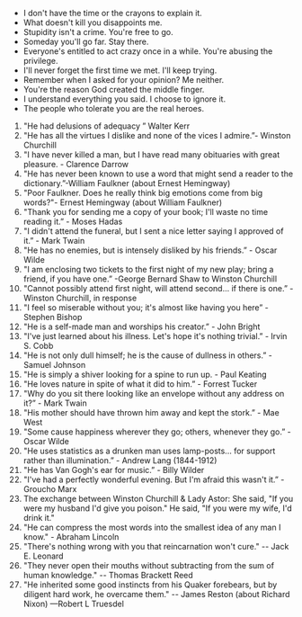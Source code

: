 
- I don't have the time or the crayons to explain it.
- What doesn't kill you disappoints me.
- Stupidity isn't a crime. You're free to go.
- Someday you'll go far. Stay there.
- Everyone's entitled to act crazy once in a while. You're abusing the privilege. 
- I'll never forget the first time we met. I'll keep trying.
- Remember when I asked for your opinion? Me neither.
- You're the reason God created the middle finger. 
- I understand everything you said. I choose to ignore it.
- The people who tolerate you are the real heroes. 


1. "He had delusions of adequacy ” Walter Kerr
2. "He has all the virtues I dislike and none of the vices I admire.”- Winston Churchill
3. "I have never killed a man, but I have read many obituaries with great pleasure. - Clarence Darrow
4. "He has never been known to use a word that might send a reader to the dictionary.”-William Faulkner (about Ernest Hemingway)
5. "Poor Faulkner. Does he really think big emotions come from big words?"- Ernest Hemingway (about William Faulkner)
6. "Thank you for sending me a copy of your book; I'll waste no time reading it.” - Moses Hadas
7. "I didn't attend the funeral, but I sent a nice letter saying I approved of it.” - Mark Twain
8. "He has no enemies, but is intensely disliked by his friends.” - Oscar Wilde
9. "I am enclosing two tickets to the first night of my new play; bring a friend, if you have one.” -George Bernard Shaw to Winston Churchill
10. "Cannot possibly attend first night, will attend second... if there is one.” - Winston Churchill, in response
11. "I feel so miserable without you; it's almost like having you here” - Stephen Bishop
12. "He is a self-made man and worships his creator.” - John Bright
13. "I've just learned about his illness. Let's hope it's nothing trivial.” - Irvin S. Cobb
14. "He is not only dull himself; he is the cause of dullness in others.” - Samuel Johnson
15. "He is simply a shiver looking for a spine to run up. - Paul Keating
16. "He loves nature in spite of what it did to him.” - Forrest Tucker
17. "Why do you sit there looking like an envelope without any address on it?” - Mark Twain
18. "His mother should have thrown him away and kept the stork.” - Mae West
19. "Some cause happiness wherever they go; others, whenever they go.” - Oscar Wilde
20. "He uses statistics as a drunken man uses lamp-posts... for support rather than illumination.” - Andrew Lang (1844-1912)
21. "He has Van Gogh's ear for music.” - Billy Wilder
22. "I've had a perfectly wonderful evening. But I'm afraid this wasn't it.” - Groucho Marx
23. The exchange between Winston Churchill & Lady Astor: She said, "If you were my husband I'd give you poison." He said, "If you were my wife, I'd drink it."
24. "He can compress the most words into the smallest idea of any man I know." - Abraham Lincoln
25. "There's nothing wrong with you that reincarnation won't cure." -- Jack E. Leonard
26. "They never open their mouths without subtracting from the sum of human knowledge." -- Thomas Brackett Reed
27. "He inherited some good instincts from his Quaker forebears, but by diligent hard work, he overcame them." -- James Reston (about Richard Nixon) —Robert L Truesdel